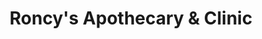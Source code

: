 ---
title: "Roncy's Apothecary & Clinic"
url: /toronto/roncys-apothecary-and-clinic/
shop: herbalist
---